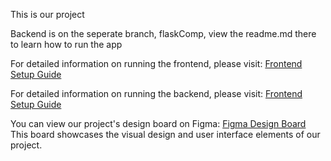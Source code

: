 This is our project

Backend is on the seperate branch, flaskComp, view the readme.md there to learn how to run the app

For detailed information on running the frontend, please visit:
[Frontend Setup Guide](https://sudiptto.github.io/FitchCodeathon/runFrontend.html)

For detailed information on running the backend, please visit:
[Frontend Setup Guide](https://sudiptto.github.io/FitchCodeathon)

You can view our project's design board on Figma:
[Figma Design Board](https://www.figma.com/board/oF4HKvScqqFBuPryf3Ws0W/Team-1-Discovery?node-id=0-1&node-type=canvas&t=Y1ejyhdxdkrZ5tZF-0)
This board showcases the visual design and user interface elements of our project.
